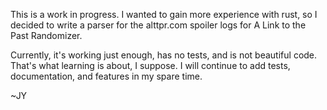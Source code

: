 This is a work in progress. I wanted to gain more experience with rust, so I decided to write a parser for the alttpr.com spoiler logs for A Link to the Past Randomizer.

Currently, it's working just enough, has no tests, and is not beautiful code. That's what learning is about, I suppose. I will continue to add tests, documentation, and features in my spare time.

~JY

